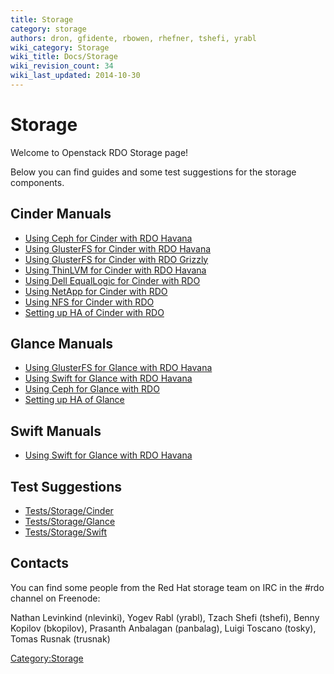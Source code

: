 ```yaml
---
title: Storage
category: storage
authors: dron, gfidente, rbowen, rhefner, tshefi, yrabl
wiki_category: Storage
wiki_title: Docs/Storage
wiki_revision_count: 34
wiki_last_updated: 2014-10-30
---
```


# Storage

Welcome to Openstack RDO Storage page!

Below you can find guides and some test suggestions for the storage components.

## Cinder Manuals

*   [Using Ceph for Cinder with RDO Havana](storage/Cinder/Havana/using-ceph-for-cinder-with-rdo-havana.html.md)
*   [Using GlusterFS for Cinder with RDO Havana](storage/Cinder/Havana/using-glusterfs-for-cinder-with-rdo-havana.html.md)
*   [Using GlusterFS for Cinder with RDO Grizzly](http://www.gluster.org/community/documentation/index.php/GlusterFS_Cinder)
*   [Using ThinLVM for Cinder with RDO Havana](storage/Cinder/Havana/using-thinlvm-for-cinder-with-rdo-havana.html.md)
*   [Using Dell EqualLogic for Cinder with RDO](storage/using-dell-equallogic-for-cinder-with-rdo.html.md)
*   [Using NetApp for Cinder with RDO](storage/using-netapp-for-cinder-with-rdo.html.md)
*   [Using NFS for Cinder with RDO](storage/using-nfs-for-cinder-with-rdo.html.md)
*   [Setting up HA of Cinder with RDO](storage/setting-up-ha-of-cinder.html.md)

## Glance Manuals

*   [Using GlusterFS for Glance with RDO Havana](storage/Glance/Havana/using-glusterfs-for-glance-with-rdo-havana.html.md)
*   [Using Swift for Glance with RDO Havana](storage/Glance/Havana/using-swift-for-glance-with-rdo-havana.html.md)
*   [Using Ceph for Glance with RDO](storage/Glance/using-ceph-for-glance-with-rdo.html.md)
*   [Setting up HA of Glance](storage/Glance/setting-up-ha-of-glance.html.md)

## Swift Manuals

*   [Using Swift for Glance with RDO Havana](storage/Swift/Havana/using-swift-for-glance-with-rdo-havana.html.md)

## Test Suggestions

*   [Tests/Storage/Cinder](Tests/Storage/Cinder)
*   [Tests/Storage/Glance](Tests/Storage/Glance)
*   [Tests/Storage/Swift](Tests/Storage/Swift)

## Contacts

You can find some people from the Red Hat storage team on IRC in the #rdo channel on Freenode:

Nathan Levinkind (nlevinki), Yogev Rabl (yrabl), Tzach Shefi (tshefi), Benny Kopilov (bkopilov), Prasanth Anbalagan (panbalag), Luigi Toscano (tosky), Tomas Rusnak (trusnak)

<Category:Storage>

